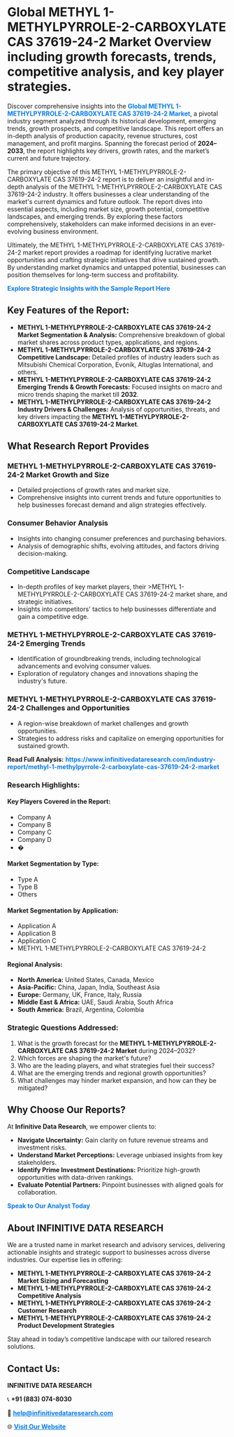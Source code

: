 <h1>Global METHYL 1-METHYLPYRROLE-2-CARBOXYLATE CAS 37619-24-2 Market Overview including growth forecasts, trends, competitive analysis, and key player strategies.</h1>
<p>
Discover comprehensive insights into the 
<a href="https://www.infinitivedataresearch.com/industry-report/methyl-1-methylpyrrole-2-carboxylate-cas-37619-24-2-market" rel="dofollow" style="color: #007BFF; text-decoration: none;"><strong>Global METHYL 1-METHYLPYRROLE-2-CARBOXYLATE CAS 37619-24-2 Market</strong></a>, a pivotal industry segment analyzed through its historical development, emerging trends, growth prospects, and competitive landscape. This report offers an in-depth analysis of production capacity, revenue structures, cost management, and profit margins. Spanning the forecast period of <strong>2024–2033</strong>, the report highlights key drivers, growth rates, and the market’s current and future trajectory.
</p>
<p>
The primary objective of this METHYL 1-METHYLPYRROLE-2-CARBOXYLATE CAS 37619-24-2 report is to deliver an insightful and in-depth analysis of the METHYL 1-METHYLPYRROLE-2-CARBOXYLATE CAS 37619-24-2 industry. It offers businesses a clear understanding of the market's current dynamics and future outlook. The report dives into essential aspects, including market size, growth potential, competitive landscapes, and emerging trends. By exploring these factors comprehensively, stakeholders can make informed decisions in an ever-evolving business environment.
</p>
<p>
Ultimately, the METHYL 1-METHYLPYRROLE-2-CARBOXYLATE CAS 37619-24-2 market report provides a roadmap for identifying lucrative market opportunities and crafting strategic initiatives that drive sustained growth. By understanding market dynamics and untapped potential, businesses can position themselves for long-term success and profitability.
</p>
<p>
<a href="https://www.infinitivedataresearch.com/request-sample/reportId=110763" style="color: #007BFF; text-decoration: none;"><strong>Explore Strategic Insights with the Sample Report Here</strong></a>
</p>

<h2>Key Features of the Report:</h2>
<ul>
<li><strong>METHYL 1-METHYLPYRROLE-2-CARBOXYLATE CAS 37619-24-2 Market Segmentation & Analysis:</strong> Comprehensive breakdown of global market shares across product types, applications, and regions.</li>
<li><strong>METHYL 1-METHYLPYRROLE-2-CARBOXYLATE CAS 37619-24-2 Competitive Landscape:</strong> Detailed profiles of industry leaders such as Mitsubishi Chemical Corporation, Evonik, Altuglas International, and others.</li>
<li><strong>METHYL 1-METHYLPYRROLE-2-CARBOXYLATE CAS 37619-24-2 Emerging Trends & Growth Forecasts:</strong> Focused insights on macro and micro trends shaping the market till <strong>2032</strong>.</li>
<li><strong>METHYL 1-METHYLPYRROLE-2-CARBOXYLATE CAS 37619-24-2 Industry Drivers & Challenges:</strong> Analysis of opportunities, threats, and key drivers impacting the <strong>METHYL 1-METHYLPYRROLE-2-CARBOXYLATE CAS 37619-24-2 Market</strong>.</li>
</ul>

<h2>What Research Report Provides</h2>
<h3>METHYL 1-METHYLPYRROLE-2-CARBOXYLATE CAS 37619-24-2 Market Growth and Size</h3>
<ul>
<li>Detailed projections of growth rates and market size.</li>
<li>Comprehensive insights into current trends and future opportunities to help businesses forecast demand and align strategies effectively.</li>
</ul>

<h3>Consumer Behavior Analysis</h3>
<ul>
<li>Insights into changing consumer preferences and purchasing behaviors.</li>
<li>Analysis of demographic shifts, evolving attitudes, and factors driving decision-making.</li>
</ul>

<h3>Competitive Landscape</h3>
<ul>
<li>In-depth profiles of key market players, their >METHYL 1-METHYLPYRROLE-2-CARBOXYLATE CAS 37619-24-2 market share, and strategic initiatives.</li>
<li>Insights into competitors' tactics to help businesses differentiate and gain a competitive edge.</li>
</ul>

<h3>METHYL 1-METHYLPYRROLE-2-CARBOXYLATE CAS 37619-24-2 Emerging Trends</h3>
<ul>
<li>Identification of groundbreaking trends, including technological advancements and evolving consumer values.</li>
<li>Exploration of regulatory changes and innovations shaping the industry's future.</li>
</ul>

<h3>METHYL 1-METHYLPYRROLE-2-CARBOXYLATE CAS 37619-24-2 Challenges and Opportunities</h3>
<ul>
<li>A region-wise breakdown of market challenges and growth opportunities.</li>
<li>Strategies to address risks and capitalize on emerging opportunities for sustained growth.</li>
</ul>
<p><strong>Read Full Analysis:</strong> <a href="https://www.infinitivedataresearch.com/industry-report/methyl-1-methylpyrrole-2-carboxylate-cas-37619-24-2-market" rel="dofollow" style="color: #007BFF; text-decoration: none;"><strong>https://www.infinitivedataresearch.com/industry-report/methyl-1-methylpyrrole-2-carboxylate-cas-37619-24-2-market</strong></a></p>
<h3>Research Highlights:</h3>
<h4>Key Players Covered in the Report:</h4>
<ul><li>Company A</li><li>Company B</li><li>Company C</li><li>Company D</li><li>�</li></ul>
<h4>Market Segmentation by Type:</h4>
<ul><li>Type A</li><li>Type B</li><li>Others</li></ul>
<h4>Market Segmentation by Application:</h4>
<ul><li>Application A</li><li>Application B</li><li>Application C</li><li>METHYL 1-METHYLPYRROLE-2-CARBOXYLATE CAS 37619-24-2</li></ul>

<h4>Regional Analysis:</h4>
<ul>
<li><strong>North America:</strong> United States, Canada, Mexico</li>
<li><strong>Asia-Pacific:</strong> China, Japan, India, Southeast Asia</li>
<li><strong>Europe:</strong> Germany, UK, France, Italy, Russia</li>
<li><strong>Middle East & Africa:</strong> UAE, Saudi Arabia, South Africa</li>
<li><strong>South America:</strong> Brazil, Argentina, Colombia</li>
</ul>

<h3>Strategic Questions Addressed:</h3>
<ol>
<li>What is the growth forecast for the <strong>METHYL 1-METHYLPYRROLE-2-CARBOXYLATE CAS 37619-24-2 Market</strong> during 2024–2032?</li>
<li>Which forces are shaping the market's future?</li>
<li>Who are the leading players, and what strategies fuel their success?</li>
<li>What are the emerging trends and regional growth opportunities?</li>
<li>What challenges may hinder market expansion, and how can they be mitigated?</li>
</ol>

<h2>Why Choose Our Reports?</h2>
<p>At <strong>Infinitive Data Research</strong>, we empower clients to:</p>
<ul>
<li><strong>Navigate Uncertainty:</strong> Gain clarity on future revenue streams and investment risks.</li>
<li><strong>Understand Market Perceptions:</strong> Leverage unbiased insights from key stakeholders.</li>
<li><strong>Identify Prime Investment Destinations:</strong> Prioritize high-growth opportunities with data-driven rankings.</li>
<li><strong>Evaluate Potential Partners:</strong> Pinpoint businesses with aligned goals for collaboration.</li>
</ul>
<p><a href="https://www.infinitivedataresearch.com/industry-report/methyl-1-methylpyrrole-2-carboxylate-cas-37619-24-2-market" rel="dofollow" style="color: #007BFF; text-decoration: none;"><strong>Speak to Our Analyst Today</strong></a></p>

<h2>About INFINITIVE DATA RESEARCH</h2>
<p>We are a trusted name in market research and advisory services, delivering actionable insights and strategic support to businesses across diverse industries. Our expertise lies in offering:</p>
<ul>
<li><strong>METHYL 1-METHYLPYRROLE-2-CARBOXYLATE CAS 37619-24-2 Market Sizing and Forecasting</strong></li>
<li><strong>METHYL 1-METHYLPYRROLE-2-CARBOXYLATE CAS 37619-24-2 Competitive Analysis</strong></li>
<li><strong>METHYL 1-METHYLPYRROLE-2-CARBOXYLATE CAS 37619-24-2 Customer Research</strong></li>
<li><strong>METHYL 1-METHYLPYRROLE-2-CARBOXYLATE CAS 37619-24-2 Product Development Strategies</strong></li>
</ul>
<p>Stay ahead in today’s competitive landscape with our tailored research solutions.</p>

<h2>Contact Us:</h2>
<p><strong>INFINITIVE DATA RESEARCH</strong></p>
<p>📞 <strong>+91 (883) 074-8030</strong></p>
<p>📧 <strong><a href="mailto:help@infinitivedataresearch.com" style="color: #007BFF;">help@infinitivedataresearch.com</a></strong></p>
<p>🌐 <strong><a href="https://www.infinitivedataresearch.com" rel="dofollow" style="color: #007BFF;">Visit Our Website</a></strong></p>